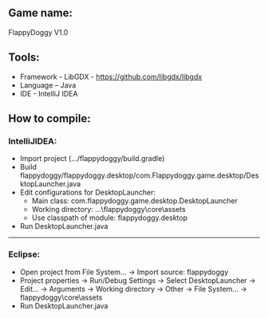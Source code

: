 ## Game name:
FlappyDoggy V1.0
## Tools:
- Framework - LibGDX - https://github.com/libgdx/libgdx
- Language – Java
- IDE - IntelliJ IDEA
## How to compile:
### IntelliJIDEA:
- Import project (.../flappydoggy/build.gradle)
- Build flappydoggy/flappydoggy.desktop/com.Flappydoggy.game.desktop/DesktopLauncher.java
- Edit configurations for DesktopLauncher:
  - Main class: com.flappydoggy.game.desktop.DesktopLauncher 
  - Working directory: ...\flappydoggy\core\assets
  - Use classpath of module: flappydoggy.desktop
- Run DesktopLauncher.java
---
### Eclipse: 
- Open project from File System... -> Import source: flappydoggy
- Project properties -> Run/Debug Settings -> Select DesktopLauncher -> 
Edit... -> Arguments -> Working directory -> 
Other -> File 	System... -> flappydoggy\core\assets
- Run DesktopLauncher.java 






